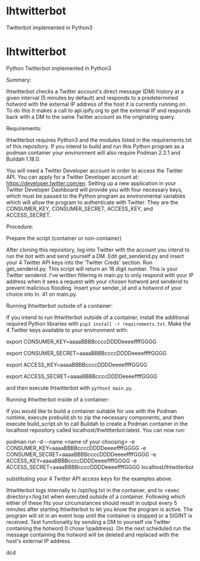 # lhtwitterbot
Twitterbot implemented in Python3
# lhtwitterbot
Python Twitterbot implemented in Python3

Summary:

lhtwitterbot checks a Twitter account's direct message (DM) history at a given interval (5 minutes by default) and responds to a predetermined hotword with the external IP address of the host it is currently running on. To do this it makes a call to api.ipify.org to get the external IP and responds back with a DM to the same Twitter account as the originating query.

Requirements:

lhtwitterbot requires Python3 and the modules listed in the requirements.txt of this repository. If you intend to build and run this Python program as a podman container your environment will also require Podman 2.2.1 and Buildah 1.18.0.

You will need a Twitter Developer account in order to access the Twitter API. You can apply for a Twitter Developer account at: https://developer.twitter.com/en. Setting up a new application in your Twitter Developer Dashboard will provide you with four necessary keys, which must be passed to the Python program as environmental variables which will allow the program to authenticate with Twitter. They are the CONSUMER_KEY, CONSUMER_SECRET, ACCESS_KEY, and ACCESS_SECRET.

Procedure:

Prepare the script (container or non-container)

After cloning this repository, log into Twitter with the account you intend to run the bot with and send yourself a DM. Edit get_senderid.py and insert your 4 Twitter API keys into the 'Twitter Creds' section. Run get_senderid.py. This script will return an 18 digit number. This is your Twitter senderid. I've written filtering in main.py to only respond with your IP address when it sees a request with your chosen hotword and senderid to prevent malicious flooding. Insert your sender_id and a hotword of your choice into ln. 41 on main.py.

Running lhtwitterbot outside of a container:

If you intend to run lhtwitterbot outside of a container, install the additional required Python libraries with `pip3 install -r requirements.txt`. Make the 4 Twitter keys available to your environment with:

  export CONSUMER_KEY=aaaaBBBBccccDDDDeeeeffffGGGG
  
  export CONSUMER_SECRET=aaaaBBBBccccDDDDeeeeffffGGGG
  
  export ACCESS_KEY=aaaaBBBBccccDDDDeeeeffffGGGG
  
  export ACCESS_SECRET=aaaaBBBBccccDDDDeeeeffffGGGG

and then execute lhtwitterbot with `python3 main.py`.

Running lhtwitterbot inside of a container:

If you would like to build a container suitable for use with the Podman runtime, execute prebuild.sh to zip the necessary components, and then execute build_script.sh to call Buildah to create a Podman container in the localhost repository called localhost/lhwtitterbot:latest. You can now run:

  podman run -d --name \<name of your choosing\> -e CONSUMER_KEY=aaaaBBBBccccDDDDeeeeffffGGGG -e CONSUMER_SECRET=aaaaBBBBccccDDDDeeeeffffGGGG -e ACCESS_KEY=aaaaBBBBccccDDDDeeeeffffGGGG -e ACCESS_SECRET=aaaaBBBBccccDDDDeeeeffffGGGG localhost/lhtwitterbot

substituting your 4 Twitter API access keys for the examples above.

lhtwitterbot logs internally to /opt/log.txt in the container, and to \<exec directory\>/log.txt when executed outside of a container. Following which either of these fits your circumstances should result in output every 5 minutes after starting lhtwitterbot to let you know the program is active. The program will sit in an event loop until the container is stopped or a SIGINT is received. Test functionality by sending a DM to yourself via Twitter containing the hotword (I chose !ipaddress). On the next scheduled run the message containing the hotword will be deleted and replaced with the host's external IP address.

dcd 

